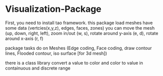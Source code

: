 # Visualization-Package

 First, you need to install tao framework.
 this package load meshes have some data (vertcies(x,y,z), edges, faces, zones)
 you can move the mesh (up, down, right, left), zoom in/out (w, s), rotate around y-axis (e, d), rotate around x-axis (r, f)

 package tasks do on Meshes (Edge coding, Face coding, draw contour lines, Flooded contour, iso surface [for 3d mesh])
 
 there is a class library convert a value to color and color to value in containuous and discrete range
